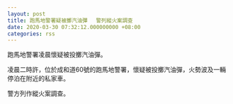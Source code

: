```yaml
---
layout: post
title: 跑馬地警署疑被擲汽油彈　 警列縱火案調查
date: 2020-03-30 07:32:12.000000000 +08:00
categories: rss
---
```


跑馬地警署凌晨懷疑被投擲汽油彈。

凌晨二時許，位於成和道60號的跑馬地警署，懷疑被投擲汽油彈，火勢波及一輛停泊在附近的私家車。

警方列作縱火案調查。
